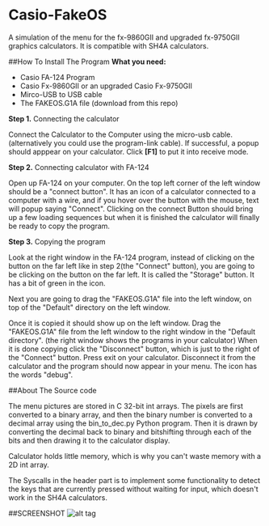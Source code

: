 # Casio-FakeOS
A simulation of the menu for the fx-9860GII and upgraded fx-9750GII graphics calculators. It is compatible with SH4A calculators.

##How To Install The Program
**What you need:**
- Casio FA-124 Program
- Casio Fx-9860GII or an upgraded Casio Fx-9750GII
- Mirco-USB to USB cable
- The FAKEOS.G1A file (download from this repo)

**Step 1.** Connecting the calculator

Connect the Calculator to the Computer using the micro-usb cable. (alternatively you could use the program-link cable).
If successful, a popup should apppear on your calculator. Click **[F1]** to put it into receive mode.

**Step 2.** Connecting calculator with FA-124

Open up FA-124 on your computer.
On the top left corner of the left window should be a "connect button". It has an icon of a calculator connected to a computer with a wire, and if you hover over the button with the mouse, text will popup saying "Connect".
Clicking on the connect Button should bring up a few loading sequences but when it is finished the calculator will finally be ready to copy the program.

**Step 3.** Copying the program

Look at the right window in the FA-124 program, instead of clicking on the button on the far left like in step 2(the "Connect" button), you are going to be clicking on the button on the far left. It is called the "Storage" button. It has a bit of green in the icon.

Next you are going to drag the "FAKEOS.G1A" file into the left window, on top of the "Default" directory on the left window.

Once it is copied it should show up on the left window. Drag the "FAKEOS.G1A" file from the left window to the right window in the "Default directory". (the right window shows the programs in your calculator)
When it is done copying click the "Disconnect" button, which is just to the right of the "Connect" button. Press exit on your calculator. Disconnect it from the calculator and the program should now appear in your menu. The icon has the words "debug".

##About The Source code

The menu pictures are stored in C 32-bit int arrays.
The pixels are first converted to a binary array, and then the binary number is converted
to a decimal array using the bin_to_dec.py Python program.
Then it is drawn by converting the decimal back to binary and bitshifting through each of the bits and then drawing it to the calculator display.

Calculator holds little memory, which is why you can't waste memory with a 2D int array.

The Syscalls in the header part is to implement some functionality to detect the keys that are currently pressed without waiting for input, which doesn't work in the SH4A calculators.

##SCREENSHOT
![alt tag](https://cloud.githubusercontent.com/assets/13442473/12046176/8911d780-af17-11e5-9c7e-a41645ceba97.png)
